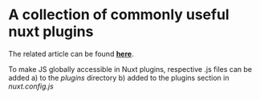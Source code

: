 # A collection of commonly useful nuxt plugins

The related article can be found <a href="#" target="_blank"><b>here</b></a>.

To make JS globally accessible in Nuxt plugins, respective .js files can be added
a) to the <i>plugins</i> directory
b) added to the plugins section in <i>nuxt.config.js</i>

